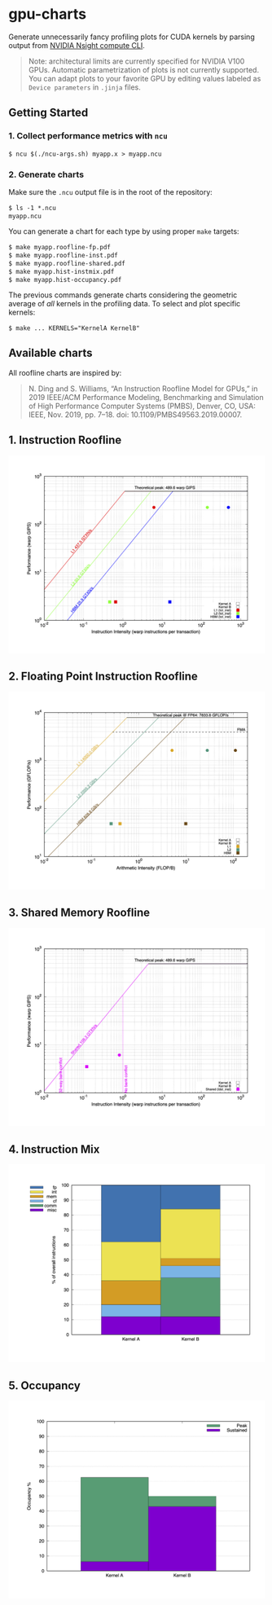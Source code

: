 # gpu-charts

Generate unnecessarily fancy profiling plots for CUDA kernels by parsing output from [NVIDIA Nsight compute CLI](https://docs.nvidia.com/nsight-compute/NsightComputeCli/index.html).

> Note: architectural limits are currently specified for NVIDIA V100 GPUs. Automatic parametrization of plots is not currently supported. You can adapt plots to your favorite GPU by editing values labeled as `Device parameters` in `.jinja` files.

## Getting Started

### 1. Collect performance metrics with `ncu`

```
$ ncu $(./ncu-args.sh) myapp.x > myapp.ncu
```

### 2. Generate charts

Make sure the `.ncu` output file is in the root of the repository:

```
$ ls -1 *.ncu
myapp.ncu
```

You can generate a chart for each type by using proper `make` targets:

```
$ make myapp.roofline-fp.pdf
$ make myapp.roofline-inst.pdf
$ make myapp.roofline-shared.pdf
$ make myapp.hist-instmix.pdf
$ make myapp.hist-occupancy.pdf
```

The previous commands generate charts considering the geometric average of *all* kernels in the profiling data.
To select and plot specific kernels:

```
$ make ... KERNELS="KernelA KernelB"
```

## Available charts

All roofline charts are inspired by:

> N. Ding and S. Williams, “An Instruction Roofline Model for GPUs,” in 2019 IEEE/ACM Performance Modeling, Benchmarking and Simulation of High Performance Computer Systems (PMBS), Denver, CO, USA: IEEE, Nov. 2019, pp. 7–18. doi: 10.1109/PMBS49563.2019.00007.

## 1. Instruction Roofline

![Instruction roofline](img/roofline-inst.png)

## 2. Floating Point Instruction Roofline

![Floating point instruction roofline](img/roofline-fp.png)

## 3. Shared Memory Roofline

![Shared memory roofline](img/roofline-shared.png)

## 4. Instruction Mix

![Instruction mix](img/hist-instmix.png)

## 5. Occupancy

![SM Occupancy](img/hist-occupancy.png)
